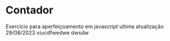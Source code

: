 # Contador
Exercício  para aperfeiçoamento em javascript
ultima atualização 29/08/2023
viucdfwedwe
dwsdw
